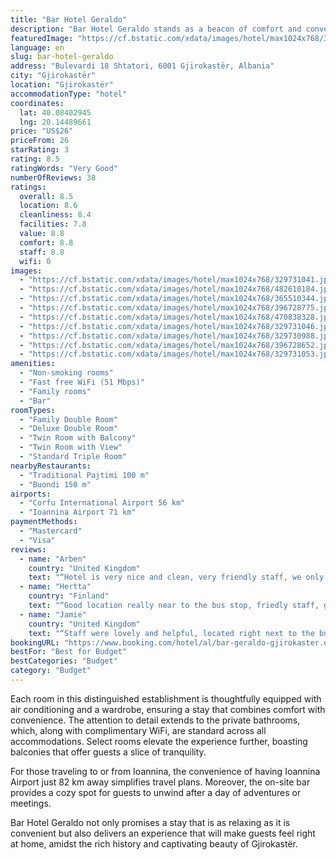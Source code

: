 ```yaml
---
title: "Bar Hotel Geraldo"
description: "Bar Hotel Geraldo stands as a beacon of comfort and convenience in the heart of Gjirokastër, offering guests a unique blend of modern amenities and traditional charm."
featuredImage: "https://cf.bstatic.com/xdata/images/hotel/max1024x768/329731041.jpg?k=10cb30701e4c9caa5c18f4ee7c38fc63e51d6793126b04a6014be79bd02b9929&o=&hp=1"
language: en
slug: bar-hotel-geraldo
address: "Bulevardi 18 Shtatori, 6001 Gjirokastër, Albania"
city: "Gjirokastër"
location: "Gjirokastër"
accommodationType: "hotel"
coordinates:
  lat: 40.08402945
  lng: 20.14489661
price: "US$26"
priceFrom: 26
starRating: 3
rating: 8.5
ratingWords: "Very Good"
numberOfReviews: 38
ratings:
  overall: 8.5
  location: 8.6
  cleanliness: 8.4
  facilities: 7.8
  value: 8.8
  comfort: 8.8
  staff: 8.8
  wifi: 0
images:
  - "https://cf.bstatic.com/xdata/images/hotel/max1024x768/329731041.jpg?k=10cb30701e4c9caa5c18f4ee7c38fc63e51d6793126b04a6014be79bd02b9929&o=&hp=1"
  - "https://cf.bstatic.com/xdata/images/hotel/max1024x768/482610184.jpg?k=b360e36fe9e3fc05f2c0ee2b781f0bd3c2dba0ba8aad23363b4f77018ea94cf2&o=&hp=1"
  - "https://cf.bstatic.com/xdata/images/hotel/max1024x768/365510344.jpg?k=ca14cb656bc9b1f03acdcb6c132670077147911944eb65704d7b100be7ebea7e&o=&hp=1"
  - "https://cf.bstatic.com/xdata/images/hotel/max1024x768/396728775.jpg?k=fbfb2ca88b0900813279a3f019d33e9a2f5aa4830ecd6713deb90bcaad84010a&o=&hp=1"
  - "https://cf.bstatic.com/xdata/images/hotel/max1024x768/470838328.jpg?k=73c71c81deefec73e845e086eea5f463c6b4761ea6f8b51b531e8858046132b1&o=&hp=1"
  - "https://cf.bstatic.com/xdata/images/hotel/max1024x768/329731046.jpg?k=19ef964e723cced53b8abf248c81fe018443dcc591892686c79164045be1cc42&o=&hp=1"
  - "https://cf.bstatic.com/xdata/images/hotel/max1024x768/329730988.jpg?k=1f291a7999d1b222709b30305b7580de53c6f441ca789f76c6a6ed20532c208f&o=&hp=1"
  - "https://cf.bstatic.com/xdata/images/hotel/max1024x768/396728652.jpg?k=ed2b338c96b1f433a8c2a9cf54389378b04d9d233b66907e848c10e5b222310e&o=&hp=1"
  - "https://cf.bstatic.com/xdata/images/hotel/max1024x768/329731053.jpg?k=2d5df870153ad9e5270b6018649c39d58e5a9272fbfbfc56c314f45730f42af1&o=&hp=1"
amenities:
  - "Non-smoking rooms"
  - "Fast free WiFi (51 Mbps)"
  - "Family rooms"
  - "Bar"
roomTypes:
  - "Family Double Room"
  - "Deluxe Double Room"
  - "Twin Room with Balcony"
  - "Twin Room with View"
  - "Standard Triple Room"
nearbyRestaurants:
  - "Traditional Pajtimi 100 m"
  - "Buondi 150 m"
airports:
  - "Corfu International Airport 56 km"
  - "Ioannina Airport 71 km"
paymentMethods:
  - "Mastercard"
  - "Visa"
reviews:
  - name: "Arben"
    country: "United Kingdom"
    text: "“Hotel is very nice and clean, very friendly staff, we only stayed 1 night and it was very comfortable bed , location is great,very good value for money, I definitely recommend this place to anyone.”"
  - name: "Hertta"
    country: "Finland"
    text: "“Good location really near to the bus stop, friedly staff, good room with view to the castle. Air con worked well. Special thanks to the bar keeper gentleman downstairs, he was so nice!”"
  - name: "Jamie"
    country: "United Kingdom"
    text: "“Staff were lovely and helpful, located right next to the bus stop. Room and balcony great too and importantly it was very cheap in high season!”"
bookingURL: "https://www.booking.com/hotel/al/bar-geraldo-gjirokaster.en-gb.html?aid=8035640"
bestFor: "Best for Budget"
bestCategories: "Budget"
category: "Budget"
---
```


Each room in this distinguished establishment is thoughtfully equipped with air conditioning and a wardrobe, ensuring a stay that combines comfort with convenience. The attention to detail extends to the private bathrooms, which, along with complimentary WiFi, are standard across all accommodations. Select rooms elevate the experience further, boasting balconies that offer guests a slice of tranquility.

For those traveling to or from Ioannina, the convenience of having Ioannina Airport just 82 km away simplifies travel plans. Moreover, the on-site bar provides a cozy spot for guests to unwind after a day of adventures or meetings.

Bar Hotel Geraldo not only promises a stay that is as relaxing as it is convenient but also delivers an experience that will make guests feel right at home, amidst the rich history and captivating beauty of Gjirokastër.